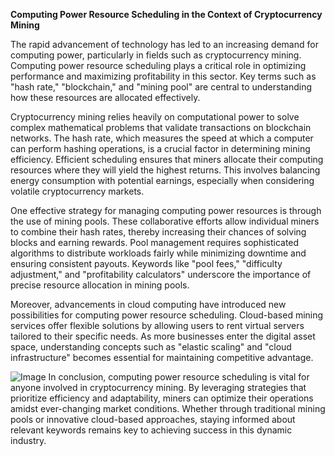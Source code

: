 **Computing Power Resource Scheduling in the Context of Cryptocurrency Mining**

The rapid advancement of technology has led to an increasing demand for computing power, particularly in fields such as cryptocurrency mining. Computing power resource scheduling plays a critical role in optimizing performance and maximizing profitability in this sector. Key terms such as "hash rate," "blockchain," and "mining pool" are central to understanding how these resources are allocated effectively.

Cryptocurrency mining relies heavily on computational power to solve complex mathematical problems that validate transactions on blockchain networks. The hash rate, which measures the speed at which a computer can perform hashing operations, is a crucial factor in determining mining efficiency. Efficient scheduling ensures that miners allocate their computing resources where they will yield the highest returns. This involves balancing energy consumption with potential earnings, especially when considering volatile cryptocurrency markets.

One effective strategy for managing computing power resources is through the use of mining pools. These collaborative efforts allow individual miners to combine their hash rates, thereby increasing their chances of solving blocks and earning rewards. Pool management requires sophisticated algorithms to distribute workloads fairly while minimizing downtime and ensuring consistent payouts. Keywords like "pool fees," "difficulty adjustment," and "profitability calculators" underscore the importance of precise resource allocation in mining pools.

Moreover, advancements in cloud computing have introduced new possibilities for computing power resource scheduling. Cloud-based mining services offer flexible solutions by allowing users to rent virtual servers tailored to their specific needs. As more businesses enter the digital asset space, understanding concepts such as "elastic scaling" and "cloud infrastructure" becomes essential for maintaining competitive advantage.


![Image](https://github.com/user-attachments/assets/31692037-0104-4703-abd1-696b6a7dd41b)
In conclusion, computing power resource scheduling is vital for anyone involved in cryptocurrency mining. By leveraging strategies that prioritize efficiency and adaptability, miners can optimize their operations amidst ever-changing market conditions. Whether through traditional mining pools or innovative cloud-based approaches, staying informed about relevant keywords remains key to achieving success in this dynamic industry.